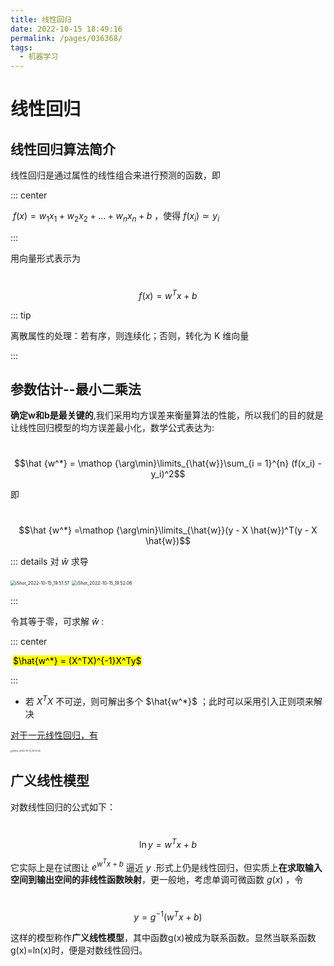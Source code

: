 ```yaml
---
title: 线性回归
date: 2022-10-15 18:49:16
permalink: /pages/036368/
tags: 
  - 机器学习
---
```

# 线性回归

## 线性回归算法简介

线性回归是通过属性的线性组合来进行预测的函数，即

::: center

​	$f(x) = w_1x_1 + w_2x_2 + ...+ w_nx_n + b$ ，使得 $f(x_i) \simeq y_i$

:::

用向量形式表示为

​	$$f(x) = w^Tx + b$$

::: tip

离散属性的处理：若有序，则连续化；否则，转化为 K 维向量

:::

## 参数估计--最小二乘法

**确定w和b是最关键的**,我们采用均方误差来衡量算法的性能，所以我们的目的就是让线性回归模型的均方误差最小化，数学公式表达为:



​	$$\hat {w^*} = \mathop {\arg\min}\limits_{\hat{w}}\sum_{i = 1}^{n} (f(x_i) - y_i)^2$$

即



​	$$\hat {w^*} =\mathop {\arg\min}\limits_{\hat{w}}(y - X \hat{w})^T(y - X \hat{w})$$



::: details 对 $\hat{w}$ 求导

<img src="https://cdn.jsdelivr.net/gh/crush598/image@main/AI/202210151953771.png" alt="iShot_2022-10-15_19.51.57" style="zoom:50%;" />

<img src="https://cdn.jsdelivr.net/gh/crush598/image@main/AI/202210152002637.png" alt="iShot_2022-10-15_19.52.06" style="zoom:50%;" />

:::

令其等于零，可求解 $\hat{w}$ :

::: center

​	<mark>$\hat{w^*} = (X^TX)^{-1}X^Ty$</mark>

::: 

- 若 $X^TX$ 不可逆，则可解出多个 $\hat{w^*}$ ；此时可以采用引入正则项来解决

<u>对于一元线性回归，有</u>

<img src="https://cdn.jsdelivr.net/gh/crush598/image@main/AI/202210151932989.png" alt="iShot_2022-10-15_19.30.40" style="zoom: 25%;" />

## 广义线性模型

对数线性回归的公式如下：

​	$$\ln{y} = w^Tx + b$$

它实际上是在试图让 $e^{w^Tx + b}$ 逼近 $y$ .形式上仍是线性回归，但实质上**在求取输入空间到输出空间的非线性函数映射**，更一般地，考虑单调可微函数 $g(x)$ ，令

​	$$y = g^{-1}(w^Tx + b)$$

这样的模型称作**广义线性模型**，其中函数g(x)被成为联系函数。显然当联系函数g(x)=ln(x)时，便是对数线性回归。



